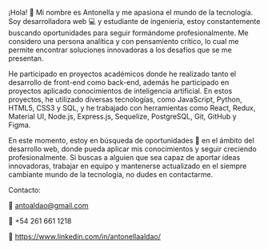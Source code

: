 ¡Hola! 👋 Mi nombre es Antonella y me apasiona el mundo de la tecnología. Soy desarrolladora web 💻 y estudiante de ingeniería, estoy constantemente buscando oportunidades para seguir formándome profesionalmente. Me considero una persona analítica y con pensamiento crítico, lo cual me permite encontrar soluciones innovadoras a los desafíos que se me presentan.

He participado en proyectos académicos donde he realizado tanto el desarrollo de front-end como back-end, además he participado en proyectos aplicado conocimientos de inteligencia artificial. En estos proyectos, he utilizado diversas tecnologías, como JavaScript, Python, HTML5, CSS3 y SQL, y he trabajado con herramientas como React, Redux, Material UI, Node.js, Express.js, Sequelize, PostgreSQL, Git, GitHub y Figma.

En este momento, estoy en búsqueda de oportunidades 💼 en el ámbito del desarrollo web, donde pueda aplicar mis conocimientos y seguir creciendo profesionalmente. Si buscas a alguien que sea capaz de aportar ideas innovadoras, trabajar en equipo y mantenerse actualizado en el siempre cambiante mundo de la tecnología, no dudes en contactarme.

Contacto:

📧 antoaldao@gmail.com

📱 +54 261 661 1218

🔗 https://www.linkedin.com/in/antonellaaldao/
